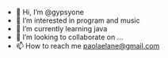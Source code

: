 - 👋 Hi, I’m @gypsyone
- 👀 I’m interested in program and music 
- 🌱 I’m currently learning java
- 💞️ I’m looking to collaborate on ...
- 📫 How to reach me paolaelane@gmail.com

<!---
gypsyone/gypsyone is a ✨ special ✨ repository because its `README.md` (this file) appears on your GitHub profile.
You can click the Preview link to take a look at your changes.
--->
